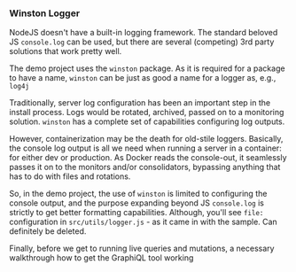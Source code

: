 ### Winston Logger

NodeJS doesn't have a built-in logging framework. The standard beloved JS `console.log` can be used, but there are several (competing) 3rd party solutions that work pretty well.

The demo project uses the `winston` package. As it is required for a package to have a name, `winston` can be just as good a name for a logger as, e.g., `log4j`

Traditionally, server log configuration has been an important step in the install process. Logs would be rotated, archived, passed on to a monitoring solution. `winston` has a complete set of capabilities configuring log outputs. 

However, containerization may be the death for old-stile loggers. Basically, the console log output is all we need when running a server in a container: for either dev or production. As Docker reads the console-out, it seamlessly passes it on to the monitors and/or consolidators, bypassing anything that has to do with files and rotations.

So, in the demo project, the use of `winston` is limited to configuring the console output, and the purpose expanding beyond JS `console.log` is strictly to get better formatting capabilities. Although, you'll see `file:` configuration in `src/utils/logger.js` - as it came in with the sample. Can definitely be deleted.

Finally, before we get to running live queries and mutations, a necessary walkthrough how to get the GraphiQL tool working